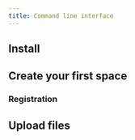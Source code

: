```yaml
---
title: Command line interface
---
```


## Install

## Create your first space

### Registration

## Upload files

